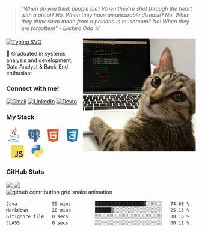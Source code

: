 <blockquote>
    <p><i>
        "When do you think people die? When they're shot through the heart with a pistol? No. When they have an uncurable disease? No. When they drink soup made from a poisonous mushroom? No! When they are forgotten!" - Eiichiro Oda ☠️
    </i></p>
</blockquote>
</div>

<img align="right" alt="" height="300px" src="./readmeImg.jpg">

[![Typing SVG](https://readme-typing-svg.herokuapp.com?font=Fira+Code&duration=3000&pause=1000&color=8C0000&width=435&lines=Hi!+I'm+Carol.;I'm+a+tech+enthusiast+from+Brazil)](https://git.io/typing-svg)

<p align="left">🌙 Graduated in systems analysis and development, Data Analyst & Back-End enthusiast</p>

<h3 align="left">Connect with me!</h3>

[![Gmail](https://img.shields.io/badge/gmail-red?style=for-the-badge&logo=gmail&logoColor=white)](mailto:carolmagalhaes.lima@gmail.com)
[![LinkedIn](https://img.shields.io/badge/LinkedIn-0077B5?style=for-the-badge&logo=linkedin&logoColor=white)](https://www.linkedin.com/in/carolmagalhaeslima/)
[![Devto](https://img.shields.io/badge/devto-black?style=for-the-badge&logo=devdotto&logoColor=white)](https://dev.to/tsuukisz)

<h3 align="left">My Stack</h3>

<div align="left">
  <img src="https://github.com/devicons/devicon/blob/master/icons/java/java-original.svg" height="40" alt="java logo"  />
  <img width="8" />
  <img src="https://github.com/devicons/devicon/blob/master/icons/postgresql/postgresql-original.svg" height="35" alt="postgresql logo"  />
  <img width="8" />
  <img src="https://github.com/devicons/devicon/blob/master/icons/html5/html5-original.svg" height="35" alt="html5 logo"  />
  <img width="8" />
  <img src="https://github.com/devicons/devicon/blob/master/icons/css3/css3-original.svg" height="35" alt="css3 logo"  />
  <img width="8" />
  <img src="https://github.com/devicons/devicon/blob/master/icons/javascript/javascript-original.svg" height="35" alt="js logo"  />
  <img width="8" />
  <img src="https://github.com/devicons/devicon/blob/master/icons/python/python-original.svg" height="40" alt="python logo"  />
  <img width="8" />
</div>

<h3>GitHub Stats</h3>

<a href="https://github.com/tsuukisz">
    <img height="180em" src="https://github-readme-stats.vercel.app/api?username=tsuukisz&show_icons=true&theme=tokyonight&include_all_commits=true&count_private=true"/>
    <img height="180em" src="https://github-readme-stats.vercel.app/api/top-langs/?username=tsuukisz&layout=compact&langs_count=10&theme=tokyonight"/>
</a>
<br>

<picture>
  <source media="(prefers-color-scheme: dark)" srcset="https://raw.githubusercontent.com/tsuukisz/tsuukisz/output/github-contribution-grid-snake-dark.svg">
  <source media="(prefers-color-scheme: light)" srcset="https://raw.githubusercontent.com/tsuukisz/tsuukisz/output/github-contribution-grid-snake.svg">
  <img alt="github contribution grid snake animation" src="https://raw.githubusercontent.com/tsuukisz/tsuukisz/output/github-contribution-grid-snake.svg">
</picture>
<!-- <img src="https://github.com/tsuukisz/tsuukisz/blob/main/images/stat.svg" alt="Tsuukisz's Wakatime Stats"/> -->

<!--START_SECTION:waka-->

```txt
Java             59 mins         ██████████████████▓░░░░░░   74.60 %
Markdown         20 mins         ██████▒░░░░░░░░░░░░░░░░░░   25.13 %
GitIgnore file   0 secs          ░░░░░░░░░░░░░░░░░░░░░░░░░   00.16 %
CLASS            0 secs          ░░░░░░░░░░░░░░░░░░░░░░░░░   00.11 %
```

<!--END_SECTION:waka-->
